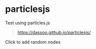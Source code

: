 # particlesjs
Test using particles.js

> https://dassoo.github.io/particlesjs/

Click to add random nodes
